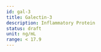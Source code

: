 ```yaml
---
id: gal-3
title: Galectin-3
description: Inflammatory Protein
status: draft
unit: ng/mL
range: < 17.9
---
```


